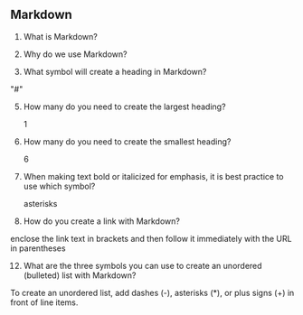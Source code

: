 ## Markdown
1. What is Markdown?

2. Why do we use Markdown?

3. What symbol will create a heading in Markdown?

  "#"

5. How many do you need to create the largest heading?

   1

6. How many do you need to create the smallest heading?

   6

8. When making text bold or italicized for emphasis, it is best practice to use which symbol?

   asterisks

10. How do you create a link with Markdown?

   enclose the link text in brackets and then follow it immediately with the URL in parentheses

12. What are the three symbols you can use to create an unordered (bulleted) list with Markdown?

   To create an unordered list, add dashes (-), asterisks (*), or plus signs (+) in front of line items. 
